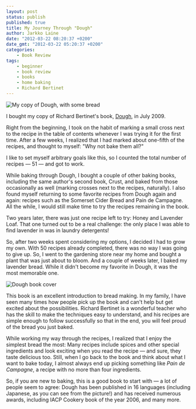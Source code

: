 ```yaml
---
layout: post
status: publish
published: true
title: My Journey Through "Dough"
author: Jarkko Laine
date: "2012-03-22 08:20:37 +0200"
date_gmt: "2012-03-22 05:20:37 +0200"
categories:
    - Book Review
tags:
    - beginner
    - book review
    - books
    - home baking
    - Richard Bertinet
---
```


![My copy of Dough, with some bread](/breadmagazine/assets/blog/bread-1-dough.jpg)

I bought my copy of Richard Bertinet's book, [Dough](http://amzn.to/2p1GTqr), in July 2009.

Right from the beginning, I took on the habit of marking a small cross next
to the recipe in the table of contents whenever I was trying it for the
first time. After a few weeks, I realized that I had marked about one-fifth
of the recipes, and thought to myself: "Why not bake them all?"

I like to set myself arbitrary goals like this, so I counted the total
number of recipes &mdash; 51 &mdash; and got to work.

While baking through Dough, I bought a couple of other baking books,
including the same author's second book, Crust, and baked from those
occasionally as well (marking crosses next to the recipes, naturally). I
also found myself returning to some favorite recipes from Dough again and
again: recipes such as the Somerset Cider Bread and Pain de Campagne. All
the while, I would still make time to try the recipes remaining in the book.

Two years later, there was just one recipe left to try: Honey and Lavender
Loaf. That one turned out to be a real challenge: the only place I was able
to find lavender in was in laundry detergents!

So, after two weeks spent considering my options, I decided I had to grow my
own. With 50 recipes already completed, there was no way I was going to give
up. So, I went to the gardening store near my home and bought a plant that
was just about to bloom. And a couple of weeks later, I baked my lavender
bread. While it didn't become my favorite in Dough, it was the most
memorable one.

![Dough book cover](/breadmagazine/assets/blog/bread-1-dough2.jpg)

This book is an excellent introduction
to bread making. In my family, I have seen many times how people pick up the
book and can't help but get excited about the possibilities. Richard
Bertinet is a wonderful teacher who has the skill to make the techniques
easy to understand, and his recipes are simple enough to follow successfully
so that in the end, you will feel proud of the bread you just baked.

While working my way through the recipes, I realized that I enjoy the
simplest bread the most: Many recipes include spices and other special
ingredients and look exciting when you read the recipe &mdash; and sure,
they taste delicious too. Still, when I go back to the book and think about
what I want to bake today, I almost always end up picking something like
_Pain de Campagne_, a recipe with no more than four ingredients.

So, if you are new to baking, this is a good book to start with &mdash; a
lot of people seem to agree: Dough has been published in 16 languages
(including Japanese, as you can see from the picture!) and has received
numerous awards, including IACP Cookery book of the year 2006, and many
more.
